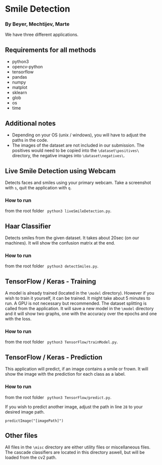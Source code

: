 # Smile Detection
### By Beyer, Mechtijev, Marte

We have three different applications.

## Requirements for all methods
* python3
* opencv-python
* tensorflow
* pandas
* numpy
* matplot
* sklearn
* glob
* os
* time
## Additional notes
* Depending on your OS (unix / windows), you will have to adjust the paths in the code.
* The images of the dataset are not included in our submission. The positives would need to be copied into the `\dataset\positives\` directory, the negative images into `\dataset\negatives\`.


## Live Smile Detection using Webcam
Detects faces and smiles using your primary webcam. Take a screenshot with `s`, quit the application with `q`.
### How to run
from the root folder
` python3 liveSmileDetection.py`.

## Haar Classifier
Detects smiles from the given dataset. It takes about 20sec (on our machines). It will show the confusion matrix at the end. 
### How to run
from the root folder
` python3 detectSmiles.py`.

## TensorFlow / Keras - Training
A model is already trained (located in the `\model` directory). However if you wish to train it yourself, it can be trained. It might take about 5 minutes to run. A GPU is not necessary but recommended. The dataset splitting is called from the application. It will save a new model in the `\model` directory and it will show two graphs, one with the accuracy over the epochs and one with the loss.
### How to run
from the root folder
` python3 TensorFlow/trainModel.py`.

## TensorFlow / Keras - Prediction
This application will predict, if an image contains a smile or frown. It will show the image with the prediction for each class as a label. 
### How to run
from the root folder
` python3 TensorFlow/predict.py`.

If you wish to predict another image, adjust the path in line `28` to your desired image path.

`predictImage("[imagePath]")`

## Other files
All files in the `\misc` directory are either utility files or miscellaneous files. The cascade classifiers are located in this directory aswell, but will be loaded from the cv2 path.